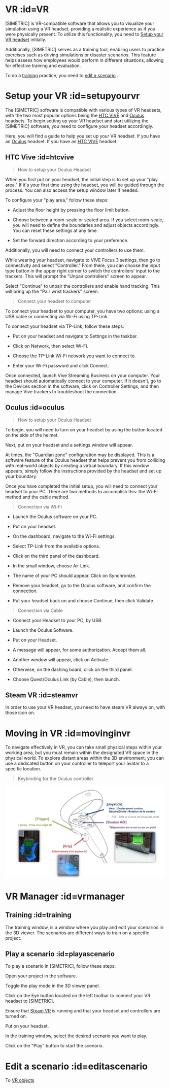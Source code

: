 # VR :id=VR

<fs>[SIMETRIC]<fs> is VR-compatible software that allows you to visualize your simulation using a VR headset, providing a realistic experience as if you were physically present. To utilize this functionality, you need to [Setup your VR headset](#setupyourvr) initially.

Additionally, <fs>[SIMETRIC]<fs> serves as a training tool, enabling users to practice exercises such as driving simulations or disaster scenarios. This feature helps assess how employees would perform in different situations, allowing for effective training and evaluation. 

To do a [training](#training) practice, you need to [edit a scenario](#editascenario) .

# Setup your VR :id=setupyourvr

The <fs>[SIMETRIC]<fs> software is compatible with various types of VR headsets, with the two most popular options being the [HTC VIVE](#htcvive) and [Oculus](#oculus) headsets. To begin setting up your VR headset and start utilizing the <fs>[SIMETRIC]<fs> software, you need to configure your headset accordingly.

Here, you will find a guide to help you set up your VR headset. If you have an [Oculus](#oculus) headset. If you have an [HTC VIVE](#htcvive) headset.

## HTC Vive :id=htcvive

>How to setup your Oculus Headset

When you first put on your headset, the initial step is to set up your "play area." If it's your first time using the headset, you will be guided through the process. You can also access the setup window later if needed.

To configure your "play area," follow these steps:

- Adjust the floor height by pressing the floor limit button.

- Choose between a room-scale or seated area. If you select room-scale, you will need to define the boundaries and adjust objects accordingly. You can reset these settings at any time.

- Set the forward direction according to your preference.

Additionally, you will need to connect your controllers to use them.

While wearing your headset, navigate to VIVE Focus 3 settings, then go to connectivity and select "Controller." From there, you can choose the input type button in the upper right corner to switch the controllers' input to the trackers. This will prompt the "Unpair controllers" screen to appear.

Select "Continue" to unpair the controllers and enable hand tracking. This will bring up the "Pair wrist trackers" screen.

>Connect your headset to computer

To connect your headset to your computer, you have two options: using a USB cable or connecting via Wi-Fi using TP-Link.

To connect your headset via TP-Link, follow these steps:

- Put on your headset and navigate to Settings in the taskbar.

- Click on Network, then select Wi-Fi.

- Choose the TP-Link Wi-Fi network you want to connect to.

- Enter your Wi-Fi password and click Connect.

Once connected, launch Vive Streaming Business on your computer. Your headset should automatically connect to your computer. If it doesn't, go to the Devices section in the software, click on Controller Settings, and then manage Vive trackers to troubleshoot the connection.

## Oculus :id=oculus

>How to setup your Oculus Headset

To begin, you will need to turn on your headset by using the button located on the side of the helmet.

Next, put on your headset and a settings window will appear.

At times, the "Guardian zone" configuration may be displayed. This is a software feature of the Oculus headset that helps prevent you from colliding with real-world objects by creating a virtual boundary. If this window appears, simply follow the instructions provided by the headset and set up your boundary.

Once you have completed the initial setup, you will need to connect your headset to your PC. There are two methods to accomplish this: the Wi-Fi method and the cable method.

>Connection via Wi-Fi

- Launch the Oculus software on your PC.

- Put on your headset.

- On the dashboard, navigate to the Wi-Fi settings.

- Select TP-Link from the available options.

- Click on the third panel of the dashboard.

- In the small window, choose Air Link.

- The name of your PC should appear. Click on Synchronize.

- Remove your headset, go to the Oculus software, and confirm the connection.

- Put your headset back on and choose Continue, then click Validate.

>Connection via Cable

- Connect your Headset to your PC, by USB.

- Launch the Oculus Software.

- Put on your Headset.

- A message will appear, for some authorization. Accept them all.

- Another window will appear, click on Activate.

- Otherwise, on the dashing board, click on the third panel.

- Choose Quest/Oculus Link (by Cable), then launch.

## Steam VR :id=steamvr

In order to use your VR headset, you need to have steam VR always on, with those icon on.

# Moving in VR :id=movinginvr

To navigate effectively in VR, you can take small physical steps within your working area, but you must remain within the designated VR space in the physical world. To explore distant areas within the 3D environment, you can use a dedicated button on your controller to teleport your avatar to a specific location.

>Keybinding for the Oculus controller

![Open](Images/OculusController.png ':size=600')

# VR Manager :id=vrmanager


## Training :id=training

The training window, is a window where you play and edit your scenarios in the 3D viewer. The scenarios are different ways to train on a specific project. 

## Play a scenario :id=playascenario

To play a scenario in <fs>[SIMETRIC]<fs>, follow these steps:

Open your project in the software.

Toggle the play mode in the 3D viewer panel.

Click on the Eye button located on the left toolbar to connect your VR headset to <fs>[SIMETRIC]<fs>.

Ensure that [Steam VR](#steamvr) is running and that your headset and controllers are turned on.

Put on your headset.

In the training window, select the desired scenario you want to play.

Click on the "Play" button to start the scenario.

# Edit a scenario :id=editascenario

To [VR objects](objects.md?id=vr)





